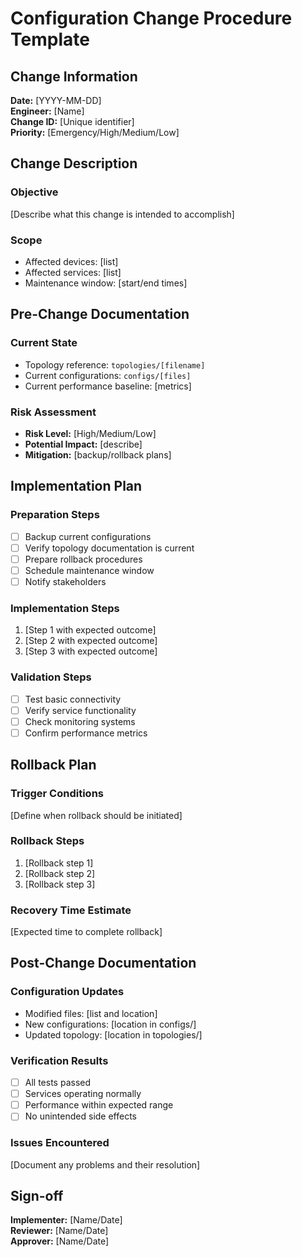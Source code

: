 # Configuration Change Procedure Template

## Change Information

**Date:** [YYYY-MM-DD]  
**Engineer:** [Name]  
**Change ID:** [Unique identifier]  
**Priority:** [Emergency/High/Medium/Low]

## Change Description

### Objective
[Describe what this change is intended to accomplish]

### Scope
- Affected devices: [list]
- Affected services: [list]
- Maintenance window: [start/end times]

## Pre-Change Documentation

### Current State
- Topology reference: `topologies/[filename]`
- Current configurations: `configs/[files]`
- Current performance baseline: [metrics]

### Risk Assessment
- **Risk Level:** [High/Medium/Low]
- **Potential Impact:** [describe]
- **Mitigation:** [backup/rollback plans]

## Implementation Plan

### Preparation Steps
- [ ] Backup current configurations
- [ ] Verify topology documentation is current
- [ ] Prepare rollback procedures
- [ ] Schedule maintenance window
- [ ] Notify stakeholders

### Implementation Steps
1. [Step 1 with expected outcome]
2. [Step 2 with expected outcome]
3. [Step 3 with expected outcome]

### Validation Steps
- [ ] Test basic connectivity
- [ ] Verify service functionality
- [ ] Check monitoring systems
- [ ] Confirm performance metrics

## Rollback Plan

### Trigger Conditions
[Define when rollback should be initiated]

### Rollback Steps
1. [Rollback step 1]
2. [Rollback step 2]
3. [Rollback step 3]

### Recovery Time Estimate
[Expected time to complete rollback]

## Post-Change Documentation

### Configuration Updates
- Modified files: [list and location]
- New configurations: [location in configs/]
- Updated topology: [location in topologies/]

### Verification Results
- [ ] All tests passed
- [ ] Services operating normally
- [ ] Performance within expected range
- [ ] No unintended side effects

### Issues Encountered
[Document any problems and their resolution]

## Sign-off

**Implementer:** [Name/Date]  
**Reviewer:** [Name/Date]  
**Approver:** [Name/Date]